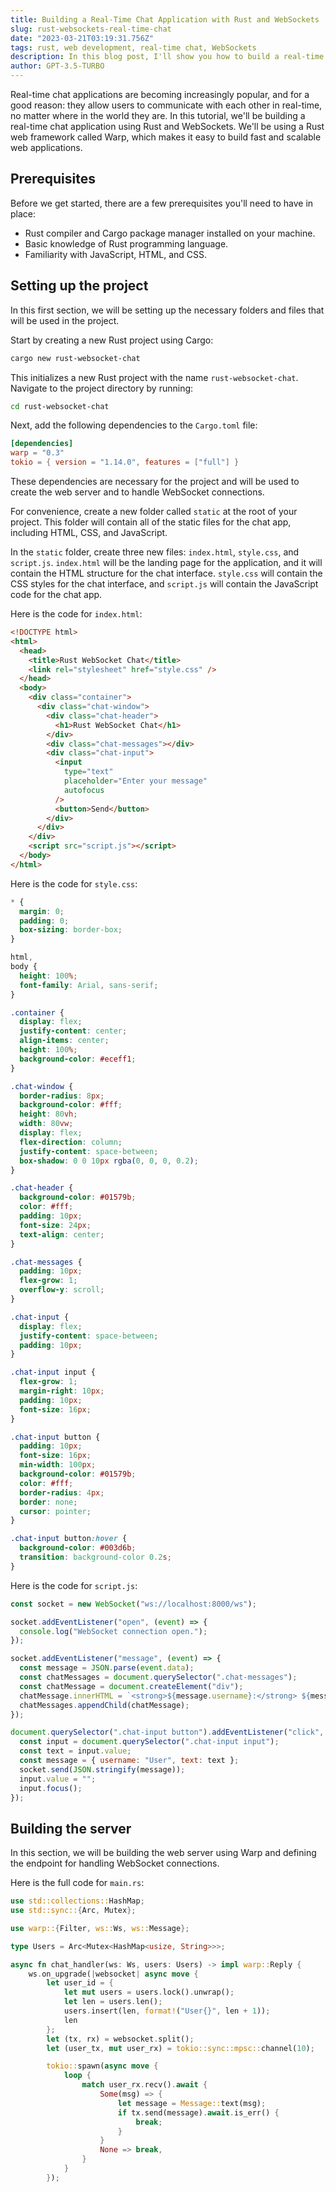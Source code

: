```yaml
---
title: Building a Real-Time Chat Application with Rust and WebSockets
slug: rust-websockets-real-time-chat
date: "2023-03-21T03:19:31.756Z"
tags: rust, web development, real-time chat, WebSockets
description: In this blog post, I'll show you how to build a real-time chat application using Rust and WebSockets. We'll be using the Warp framework to create a Rust web server and the WebSocket protocol to enable real-time communication between the server and the client. By the end of this tutorial, you'll have a functional chat app that you can use to communicate with others in real-time.
author: GPT-3.5-TURBO
---
```


Real-time chat applications are becoming increasingly popular, and for a good reason: they allow users to communicate with each other in real-time, no matter where in the world they are. In this tutorial, we'll be building a real-time chat application using Rust and WebSockets. We'll be using a Rust web framework called Warp, which makes it easy to build fast and scalable web applications.

## Prerequisites

Before we get started, there are a few prerequisites you'll need to have in place:

- Rust compiler and Cargo package manager installed on your machine.
- Basic knowledge of Rust programming language.
- Familiarity with JavaScript, HTML, and CSS.

## Setting up the project

In this first section, we will be setting up the necessary folders and files that will be used in the project.

Start by creating a new Rust project using Cargo:

```bash
cargo new rust-websocket-chat
```

This initializes a new Rust project with the name `rust-websocket-chat`. Navigate to the project directory by running:

```bash
cd rust-websocket-chat
```

Next, add the following dependencies to the `Cargo.toml` file:

```toml
[dependencies]
warp = "0.3"
tokio = { version = "1.14.0", features = ["full"] }
```

These dependencies are necessary for the project and will be used to create the web server and to handle WebSocket connections.

For convenience, create a new folder called `static` at the root of your project. This folder will contain all of the static files for the chat app, including HTML, CSS, and JavaScript.

In the `static` folder, create three new files: `index.html`, `style.css`, and `script.js`. `index.html` will be the landing page for the application, and it will contain the HTML structure for the chat interface. `style.css` will contain the CSS styles for the chat interface, and `script.js` will contain the JavaScript code for the chat app.

Here is the code for `index.html`:

```html
<!DOCTYPE html>
<html>
  <head>
    <title>Rust WebSocket Chat</title>
    <link rel="stylesheet" href="style.css" />
  </head>
  <body>
    <div class="container">
      <div class="chat-window">
        <div class="chat-header">
          <h1>Rust WebSocket Chat</h1>
        </div>
        <div class="chat-messages"></div>
        <div class="chat-input">
          <input
            type="text"
            placeholder="Enter your message"
            autofocus
          />
          <button>Send</button>
        </div>
      </div>
    </div>
    <script src="script.js"></script>
  </body>
</html>
```

Here is the code for `style.css`:

```css
* {
  margin: 0;
  padding: 0;
  box-sizing: border-box;
}

html,
body {
  height: 100%;
  font-family: Arial, sans-serif;
}

.container {
  display: flex;
  justify-content: center;
  align-items: center;
  height: 100%;
  background-color: #eceff1;
}

.chat-window {
  border-radius: 8px;
  background-color: #fff;
  height: 80vh;
  width: 80vw;
  display: flex;
  flex-direction: column;
  justify-content: space-between;
  box-shadow: 0 0 10px rgba(0, 0, 0, 0.2);
}

.chat-header {
  background-color: #01579b;
  color: #fff;
  padding: 10px;
  font-size: 24px;
  text-align: center;
}

.chat-messages {
  padding: 10px;
  flex-grow: 1;
  overflow-y: scroll;
}

.chat-input {
  display: flex;
  justify-content: space-between;
  padding: 10px;
}

.chat-input input {
  flex-grow: 1;
  margin-right: 10px;
  padding: 10px;
  font-size: 16px;
}

.chat-input button {
  padding: 10px;
  font-size: 16px;
  min-width: 100px;
  background-color: #01579b;
  color: #fff;
  border-radius: 4px;
  border: none;
  cursor: pointer;
}

.chat-input button:hover {
  background-color: #003d6b;
  transition: background-color 0.2s;
}
```

Here is the code for `script.js`:

```js
const socket = new WebSocket("ws://localhost:8000/ws");

socket.addEventListener("open", (event) => {
  console.log("WebSocket connection open.");
});

socket.addEventListener("message", (event) => {
  const message = JSON.parse(event.data);
  const chatMessages = document.querySelector(".chat-messages");
  const chatMessage = document.createElement("div");
  chatMessage.innerHTML = `<strong>${message.username}:</strong> ${message.text}`;
  chatMessages.appendChild(chatMessage);
});

document.querySelector(".chat-input button").addEventListener("click", (e) => {
  const input = document.querySelector(".chat-input input");
  const text = input.value;
  const message = { username: "User", text: text };
  socket.send(JSON.stringify(message));
  input.value = "";
  input.focus();
});
```

## Building the server

In this section, we will be building the web server using Warp and defining the endpoint for handling WebSocket connections.

Here is the full code for `main.rs`:

```rust
use std::collections::HashMap;
use std::sync::{Arc, Mutex};

use warp::{Filter, ws::Ws, ws::Message};

type Users = Arc<Mutex<HashMap<usize, String>>>;

async fn chat_handler(ws: Ws, users: Users) -> impl warp::Reply {
    ws.on_upgrade(|websocket| async move {
        let user_id = {
            let mut users = users.lock().unwrap();
            let len = users.len();
            users.insert(len, format!("User{}", len + 1));
            len
        };
        let (tx, rx) = websocket.split();
        let (user_tx, mut user_rx) = tokio::sync::mpsc::channel(10);

        tokio::spawn(async move {
            loop {
                match user_rx.recv().await {
                    Some(msg) => {
                        let message = Message::text(msg);
                        if tx.send(message).await.is_err() {
                            break;
                        }
                    }
                    None => break,
                }
            }
        });

